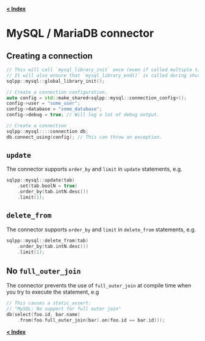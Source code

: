 [**\< Index**](/docs/README.md)

# MySQL / MariaDB connector

## Creating a connection

```c++
// This will call `mysql_library_init` once (even if called multiple times).
// It will also ensure that `mysql_library_end()` is called during shutdown.
sqlpp::mysql::global_library_init();

// Create a connection configuration.
auto config = std::make_shared<sqlpp::mysql::connection_config>();
config->user = "some_user";
config->database = "some_database";
config->debug = true; // Will log a lot of debug output.

// Create a connection
sqlpp::mysql::::connection db;
db.connect_using(config); // This can throw an exception.
```

## `update`

The connector supports `order_by` and `limit` in `update` statements, e.g.

```c++
sqlpp::mysql::update(tab)
    .set(tab.boolN = true)
    .order_by(tab.intN.desc())
    .limit(1);
```

## `delete_from`

The connector supports `order_by` and `limit` in `delete_from` statements, e.g.

```c++
sqlpp::mysql::delete_from(tab)
    .order_by(tab.intN.desc())
    .limit(1);
```

## No `full_outer_join`

The connector prevents the use of `full_outer_join` at compile time when you try to execute the statement, e.g

```c++
// This causes a static_assert:
// "MySQL: No support for full outer join"
db(select(foo.id, bar.name)
    .from(foo.full_outer_join(bar).on(foo.id == bar.id)));
```

[**\< Index**](/docs/README.md)

